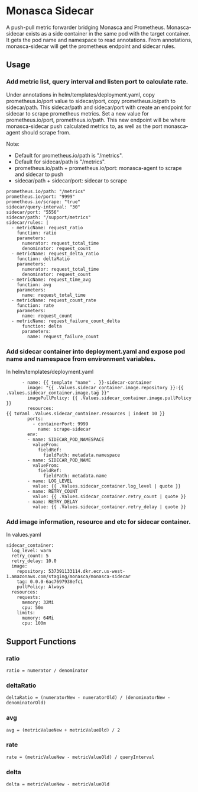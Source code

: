 # Monasca Sidecar
A push-pull metric forwarder bridging Monasca and Prometheus. Monasca-sidecar exists as a side container in the same pod with the target container. It gets the pod name and namespace to read annotations.
From annotations, monasca-sidecar will get the prometheus endpoint and sidecar rules.

## Usage

### Add metric list, query interval and listen port to calculate rate.
Under annotations in helm/templates/deployment.yaml, copy prometheus.io/port value to sidecar/port, copy prometheus.io/path to sidecar/path. This sidecar/path and sidecar/port with create an endpoint for sidecar to scrape prometheus metrics.
Set a new value for prometheus.io/port, prometheus.io/path. This new endpoint will be where monasca-sidecar push calculated metrics to, as well as the port monasca-agent should scrape from.

Note:

* Default for prometheus.io/path is "/metrics".
* Default for sidecar/path is "/metrics".
* prometheus.io/path + prometheus.io/port: monasca-agent to scrape and sidecar to push
* sidecar/path + sidecar/port: sidecar to scrape

```
prometheus.io/path: "/metrics"
prometheus.io/port: "9999"
prometheus.io/scrape: "true"
sidecar/query-interval: "30"
sidecar/port: "5556"
sidecar/path: "/support/metrics"
sidecar/rules: |
  - metricName: request_ratio
    function: ratio
    parameters:
      numerator: request_total_time
      denominator: request_count
  - metricName: request_delta_ratio
    function: deltaRatio
    parameters:
      numerator: request_total_time
      denominator: request_count
  - metricName: request_time_avg
    function: avg
    parameters:
      name: request_total_time
  - metricName: request_count_rate
    function: rate
    parameters:
      name: request_count
  - metricName: request_failure_count_delta
      function: delta
      parameters:
        name: request_failure_count
```

### Add sidecar container into deployment.yaml and expose pod name and namespace from environment variables.
In helm/templates/deployment.yaml

```
      - name: {{ template "name" . }}-sidecar-container
        image: "{{ .Values.sidecar_container.image.repository }}:{{ .Values.sidecar_container.image.tag }}"
        imagePullPolicy: {{ .Values.sidecar_container.image.pullPolicy }}
        resources:
{{ toYaml .Values.sidecar_container.resources | indent 10 }}
        ports:
          - containerPort: 9999
            name: scrape-sidecar
        env:
        - name: SIDECAR_POD_NAMESPACE
          valueFrom:
            fieldRef:
              fieldPath: metadata.namespace
        - name: SIDECAR_POD_NAME
          valueFrom:
            fieldRef:
              fieldPath: metadata.name
        - name: LOG_LEVEL
          value: {{ .Values.sidecar_container.log_level | quote }}
        - name: RETRY_COUNT
          value: {{ .Values.sidecar_container.retry_count | quote }}
        - name: RETRY_DELAY
          value: {{ .Values.sidecar_container.retry_delay | quote }}
```

### Add image information, resource and etc for sidecar container.
In values.yaml

```
sidecar_container:
  log_level: warn
  retry_count: 5
  retry_delay: 10.0
  image:
    repository: 537391133114.dkr.ecr.us-west-1.amazonaws.com/staging/monasca/monasca-sidecar
    tag: 0.0.0-6ac7697938efc1
    pullPolicy: Always
  resources:
    requests:
      memory: 32Mi
      cpu: 50m
    limits:
      memory: 64Mi
      cpu: 100m
```

## Support Functions

### ratio

```
ratio = numerator / denominator
```

### deltaRatio

```
deltaRatio = (numeratorNew - numeratorOld) / (denominatorNew - denominatorOld)
```

### avg

```
avg = (metricValueNew + metricValueOld) / 2
```

### rate

```
rate = (metricValueNew - metricValueOld) / queryInterval
```

### delta

```
delta = metricValueNew - metricValueOld
```